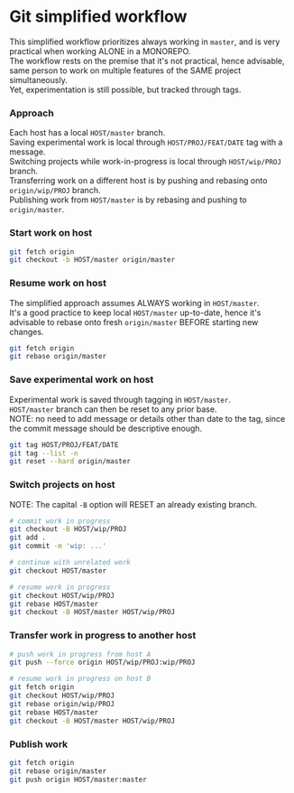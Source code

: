 # Git simplified workflow

This simplified workflow prioritizes always working in `master`, 
and is very practical when working ALONE in a MONOREPO.  
The workflow rests on the premise that it's not practical, hence advisable, 
same person to work on multiple features of the SAME project simultaneously.  
Yet, experimentation is still possible, but tracked through tags.

### Approach
Each host has a local `HOST/master` branch.  
Saving experimental work is local through `HOST/PROJ/FEAT/DATE` tag with a message.  
Switching projects while work-in-progress is local through `HOST/wip/PROJ` branch.  
Transferring work on a different host is by pushing and rebasing onto `origin/wip/PROJ` branch.  
Publishing work from `HOST/master` is by rebasing and pushing to `origin/master`.  


### Start work on host
```bash
git fetch origin
git checkout -b HOST/master origin/master
```

### Resume work on host
The simplified approach assumes ALWAYS working in `HOST/master`.  
It's a good practice to keep local `HOST/master` up-to-date, 
hence it's advisable to rebase onto fresh `origin/master` BEFORE starting new changes.
```bash
git fetch origin
git rebase origin/master
```

### Save experimental work on host
Experimental work is saved through tagging in `HOST/master`.  
`HOST/master` branch can then be reset to any prior base.  
NOTE: no need to add message or details other than date to the tag,
since the commit message should be descriptive enough.
```bash
git tag HOST/PROJ/FEAT/DATE
git tag --list -n
git reset --hard origin/master
```

### Switch projects on host
NOTE: The capital `-B` option will RESET an already existing branch.
```bash
# commit work in progress
git checkout -B HOST/wip/PROJ
git add .
git commit -m 'wip: ...'

# continue with unrelated work
git checkout HOST/master

# resume work in progress
git checkout HOST/wip/PROJ
git rebase HOST/master
git checkout -B HOST/master HOST/wip/PROJ
```

### Transfer work in progress to another host
```bash
# push work in progress from host A
git push --force origin HOST/wip/PROJ:wip/PROJ

# resume work in progress on host B
git fetch origin
git checkout HOST/wip/PROJ
git rebase origin/wip/PROJ
git rebase HOST/master
git checkout -B HOST/master HOST/wip/PROJ
```

### Publish work
```bash
git fetch origin
git rebase origin/master
git push origin HOST/master:master
```
